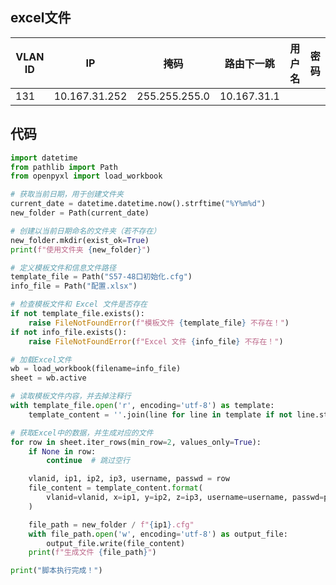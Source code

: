 ## excel文件

| VLAN ID | IP             | 掩码           | 路由下一跳    | 用户名  | 密码        |
|---------|--------------|--------------|------------|------|------------|
| 131     | 10.167.31.252 | 255.255.255.0 | 10.167.31.1 |  |  |

## 代码
```py
import datetime
from pathlib import Path
from openpyxl import load_workbook

# 获取当前日期，用于创建文件夹
current_date = datetime.datetime.now().strftime("%Y%m%d")
new_folder = Path(current_date)

# 创建以当前日期命名的文件夹（若不存在）
new_folder.mkdir(exist_ok=True)
print(f"使用文件夹 {new_folder}")

# 定义模板文件和信息文件路径
template_file = Path("S57-48口初始化.cfg")
info_file = Path("配置.xlsx")

# 检查模板文件和 Excel 文件是否存在
if not template_file.exists():
    raise FileNotFoundError(f"模板文件 {template_file} 不存在！")
if not info_file.exists():
    raise FileNotFoundError(f"Excel 文件 {info_file} 不存在！")

# 加载Excel文件
wb = load_workbook(filename=info_file)
sheet = wb.active

# 读取模板文件内容，并去掉注释行
with template_file.open('r', encoding='utf-8') as template:
    template_content = ''.join(line for line in template if not line.strip().startswith('#'))

# 获取Excel中的数据，并生成对应的文件
for row in sheet.iter_rows(min_row=2, values_only=True):
    if None in row:
        continue  # 跳过空行

    vlanid, ip1, ip2, ip3, username, passwd = row
    file_content = template_content.format(
        vlanid=vlanid, x=ip1, y=ip2, z=ip3, username=username, passwd=passwd
    )

    file_path = new_folder / f"{ip1}.cfg"
    with file_path.open('w', encoding='utf-8') as output_file:
        output_file.write(file_content)
    print(f"生成文件 {file_path}")

print("脚本执行完成！")
